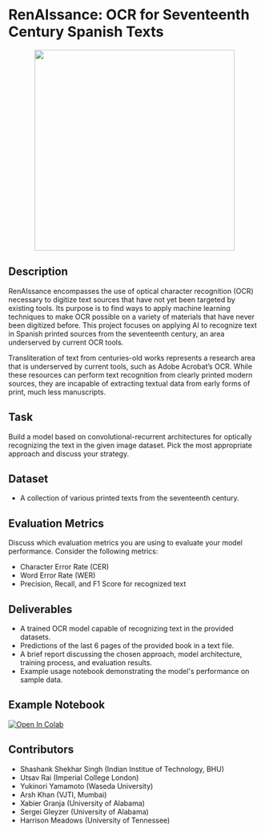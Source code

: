 # RenAIssance: OCR for Seventeenth Century Spanish Texts
<!-- ![coverImage](./cover.webp) -->
<p align="center">
<img src="https://raw.githubusercontent.com/ML4SCI/DeepLearnHackathon/Renaissance/NLPRenaissanceChallenge/images/cover.webp" width="400">
</p>

## Description
RenAIssance encompasses the use of optical character recognition (OCR) necessary to digitize text sources that have not yet been targeted by existing tools. Its purpose is to find ways to apply machine learning techniques to make OCR possible on a variety of materials that have never been digitized before. This project focuses on applying AI to recognize text in Spanish printed sources from the seventeenth century, an area underserved by current OCR tools.

Transliteration of text from centuries-old works represents a research area that is underserved by current tools, such as Adobe Acrobat’s OCR. While these resources can perform text recognition from clearly printed modern sources, they are incapable of extracting textual data from early forms of print, much less manuscripts.

## Task
Build a model based on convolutional-recurrent architectures for optically recognizing the text in the given image dataset. Pick the most appropriate approach and discuss your strategy.

## Dataset
- A collection of various printed texts from the seventeenth century.

## Evaluation Metrics
Discuss which evaluation metrics you are using to evaluate your model performance. Consider the following metrics:
- Character Error Rate (CER)
- Word Error Rate (WER)
- Precision, Recall, and F1 Score for recognized text

## Deliverables
- A trained OCR model capable of recognizing text in the provided datasets.
- Predictions of the last 6 pages of the provided book in a text file.
- A brief report discussing the chosen approach, model architecture, training process, and evaluation results.
- Example usage notebook demonstrating the model's performance on sample data.

## Example Notebook
[![Open In Colab](https://colab.research.google.com/assets/colab-badge.svg)](https://colab.research.google.com/drive/1WqGVqVBns5HqVfXflEP_KcPVr41NuVVn?usp=sharing)

## Contributors


- Shashank Shekhar Singh (Indian Institue of Technology, BHU)
- Utsav Rai (Imperial College London)
- Yukinori Yamamoto (Waseda University)
- Arsh Khan (VJTI, Mumbai)
- Xabier Granja (University of Alabama)
- Sergei Gleyzer (University of Alabama)
- Harrison Meadows (University of Tennessee)
 